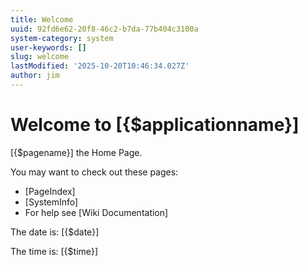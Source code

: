 ```yaml
---
title: Welcome
uuid: 92fd6e62-20f8-46c2-b7da-77b404c3100a
system-category: system
user-keywords: []
slug: welcome
lastModified: '2025-10-20T10:46:34.027Z'
author: jim
---
```

# Welcome to [{$applicationname}]

[{$pagename}] the Home Page.

You may want to check out these pages:
* [PageIndex]
* [SystemInfo]
* For help see [Wiki Documentation]

The date is: [{$date}]

The time is: [{$time}]
